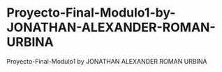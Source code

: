 # Proyecto-Final-Modulo1-by-JONATHAN-ALEXANDER-ROMAN-URBINA
Proyecto-Final-Modulo1 by JONATHAN ALEXANDER ROMAN URBINA
